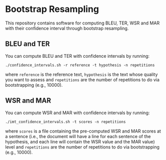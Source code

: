 # Bootstrap Resampling
This repository contains software for computing BLEU, TER, WSR and MAR with their confidence interval through bootstrap resampling.

## BLEU and TER
You can compute BLEU and TER with confidence intervals by running:
```
./confidence_intervals.sh -r reference -t hypothesis -n repetitions
```

where `reference` is the reference text, `hypothesis` is the text whose quality you want to assess and `repetitions` are the number of repetitions to do via bootstrapping (e.g., 10000).

## WSR and MAR
You can compute WSR and MAR with confidence intervals by running:
```
./imt_confidence_intervals.sh -t scores -n repetitions
```

where `scores` is a file containing the pre-computed WSR and MAR scores at a sentence (i.e., the document will have a line for each sentence of the hypothesis, and each line will contain the WSR value and the MAR value) level and `repetitions` are the number of repetitions to do via bootstrapping (e.g., 10000).
